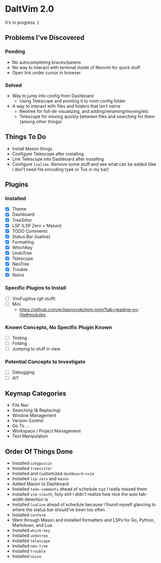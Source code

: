 # DaltVim 2.0

It's in progress :)

## Problems I've Discovered

### Pending

- No autocompleting braces/parens
- No way to interact with terminal inside of Neovim for quick stuff
- Open link under cursor in browser

### Solved

- Way to jump into config from Dashboard
    - Using Telescope and pointing it to nvim config folder
- A way to interact with files and folders that isn't netrw
    - Neotree for full-dir visualizing, and adding/renaming/moving/etc
    - Telescope for moving quickly between files and searching for them (among other things)

## Things To Do

- Install Mason things
- Configure Telescope after installing
- Link Telescope into Dashboard after installing
- Configure `lualine`. Remove some stuff and see what can be added (like I don't need file encoding type or Tux in my bar)

## Plugins

### Installed

- [x] Theme
- [x] Dashboard
- [x] TreeSitter
- [x] LSP (LSP Zero + Mason)
- [x] TODO Comments
- [x] Status Bar (lualine)
- [x] Formatting
- [x] WhichKey
- [x] UndoTree
- [x] Telescope
- [x] NeoTree
- [x] Trouble
- [x] Noice

### Specific Plugins to Install

- [ ] VimFugitive (git stuff)
- [ ] Mini
    - https://github.com/echasnovski/mini.nvim?tab=readme-ov-file#modules

### Known Concepts, No Specific Plugin Known

- [ ] Testing
- [ ] Folding
- [ ] Jumping to stuff in view

### Potential Concepts to Investigate

- [ ] Debugging
- [ ] AI?

## Keymap Categories

- File Nav
- Searching (& Replacing)
- Window Management
- Version Control
- Go To ...
- Workspace / Project Management
- Text Manipulation

## Order Of Things Done

- Installed `catppuccin`
- Installed `treesitter`
- Installed and customized `dashboard-nvim`
- Installed `lsp-zero` and `mason`
- Added Mason to Dashboard
- Installed `todo-comments` ahead of schedule cuz I really missed them
- Installed `vim-sleuth`, holy shit I didn't realize how nice the auto tab-width detection is
- Installed `lualine` ahead of schedule because I found myself glancing to where the status bar should've been too often
- Installed `conform`
- Went through Mason and installed formatters and LSPs for Go, Python, Markdown, and Lua
- Installed `which-key`
- Installed `undotree`
- Installed `telescope`
- Installed `neo-tree`
- Installed `trouble`
- Installed `noice`
